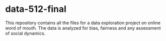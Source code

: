 # data-512-final
This repository contains all the files for a data exploration project on online word of mouth. The data is analyzed for bias, fairness and any assessment of social dynamics. 
